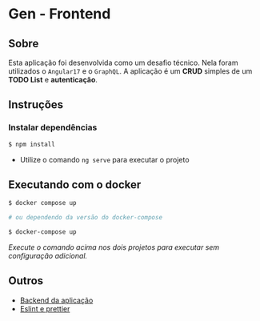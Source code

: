 # Gen - Frontend

## Sobre

Esta aplicação foi desenvolvida como um desafio técnico. Nela foram utilizados o `Angular17` e o `GraphQL`. A aplicação é um **CRUD** simples de um **TODO List** e **autenticação**.

## Instruções

### Instalar dependências

```bash
$ npm install
```

-   Utilize o comando `ng serve` para executar o projeto

## Executando com o docker

```bash
$ docker compose up

# ou dependendo da versão do docker-compose

$ docker-compose up
```

_Execute o comando acima nos dois projetos para executar sem configuração
adicional._

## Outros

-   [Backend da aplicação](https://github.com/matheusjustino/gen-backend)
-   [Eslint e prettier](https://justangular.com/blog/configure-prettier-and-eslint-with-angular)
